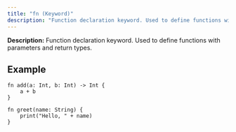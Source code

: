 ```yaml
---
title: "fn (Keyword)"
description: "Function declaration keyword. Used to define functions with parameters and return types."
---
```


**Description:** Function declaration keyword. Used to define functions with parameters and return types.

## Example

```osprey
fn add(a: Int, b: Int) -> Int {
    a + b
}

fn greet(name: String) {
    print("Hello, " + name)
}
```
